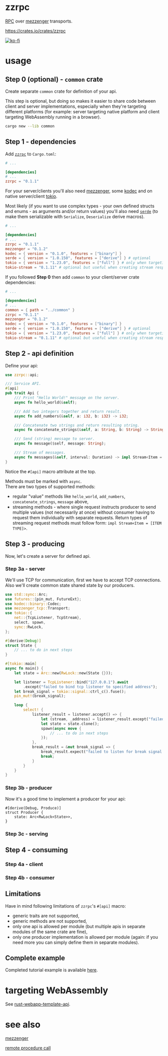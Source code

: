 # zzrpc

[RPC](https://en.wikipedia.org/wiki/Remote_procedure_call) over [mezzenger](https://github.com/zduny/mezzenger) transports.

https://crates.io/crates/zzrpc

[![ko-fi](https://ko-fi.com/img/githubbutton_sm.svg)](https://ko-fi.com/O5O31JYZ4)

# usage

## Step 0 (optional) - `common` crate

Create separate `common` crate for definition of your api.

This step is optional, but doing so makes it easier to share code between client and server 
implementations, especially when they're targeting different platforms (for example: server 
targeting native platform and client targeting WebAssembly running in a browser).

```bash
cargo new --lib common
```

## Step 1 - dependencies

Add [`zzrpc`](https://crates.io/crates/zzrpc) to `Cargo.toml`:

```toml
# ...

[dependencies]
# ...
zzrpc = "0.1.1"
```

For your server/clients you'll also need [mezzenger](https://crates.io/crates/mezzenger), 
some [kodec](https://crates.io/crates/kodec) and on native server/client 
[tokio](https://crates.io/crates/tokio).

Most likely (if you want to use complex types - your own defined structs and enums - as arguments 
and/or return values) you'll also need [`serde`](https://crates.io/crates/serde) 
(to make them serializable with `Serialize`, `Deserialize` derive macros).

```toml
# ...

[dependencies]
# ...
zzrpc = "0.1.1"
mezzenger = "0.1.2"
kodec = { version = "0.1.0", features = ["binary"] }
serde = { version = "1.0.150", features = ["derive"] } # optional
tokio = { version = "1.23.0", features = ["full"] } # only when targeting native platforms
tokio-stream = "0.1.11" # optional but useful when creating stream responses 
```

If you followed **Step 0** then add `common` to your client/server crate dependencies:

```toml
# ...

[dependencies]
# ...
common = { path = "../common" }
zzrpc = "0.1.1"
mezzenger = "0.1.2"
kodec = { version = "0.1.0", features = ["binary"] }
serde = { version = "1.0.150", features = ["derive"] } # optional
tokio = { version = "1.23.0", features = ["full"] } # only when targeting native platforms
tokio-stream = "0.1.11" # optional but useful when creating stream responses
```

## Step 2 - api definition

Define your api:

```rust
use zzrpc::api;

/// Service API.
#[api]
pub trait Api {
    /// Print "Hello World!" message on the server.
    async fn hello_world(&self);

    /// Add two integers together and return result.
    async fn add_numbers(&self, a: i32, b: i32) -> i32;

    /// Concatenate two strings and return resulting string.
    async fn concatenate_strings(&self, a: String, b: String) -> String;

    /// Send (string) message to server.
    async fn message($self, message: String);

    /// Stream of messages.
    async fn messages(&self, interval: Duration) -> impl Stream<Item = String>;
}
```

Notice the `#[api]` macro attribute at the top.

Methods must be marked with `async`.<br>
There are two types of supported methods:
- regular "value" methods like `hello_world`, `add_numbers`, `concatenate_strings`, `message` above,
- streaming methods - where single request instructs producer to send multiple values (not necessarily 
at once) without consumer having to request them individually with separate requests. Return types of streaming request methods must follow form: `impl Stream<Item = [ITEM TYPE]>`.

## Step 3 - producing

Now, let's create a server for defined api.

### Step 3a - server

We'll use TCP for communication, first we have to accept TCP connections.<br>
Also we'll create common state shared state by our producers.

```rust
use std::sync::Arc;
use futures::{pin_mut, FutureExt};
use kodec::binary::Codec;
use mezzenger_tcp::Transport;
use tokio::{
    net::{TcpListener, TcpStream},
    select, spawn,
    sync::RwLock,
};

#[derive(Debug)]
struct State {
    // ... to do in next steps
}

#[tokio::main]
async fn main() {
    let state = Arc::new(RwLock::new(State {}));

    let listener = TcpListener::bind("127.0.0.1").await
        .except("failed to bind tcp listener to specified address");
    let break_signal = tokio::signal::ctrl_c().fuse();
    pin_mut!(break_signal);

    loop {
        select! {
            listener_result = listener.accept() => {
                let (stream, _address) = listener_result.except("failed to connect client");
                let state = state.clone();
                spawn(async move {
                    // ... to do in next steps
                });
            },
            break_result = &mut break_signal => {
                break_result.expect("failed to listen for break signal event");
                break;
            }
        }
    }
}
```

### Step 3b - producer

Now it's a good time to implement a producer for your api:

```
#[derive(Debug, Produce)]
struct Producer {
    state: Arc<RwLock<State>>,
}
```

### Step 3c - serving

## Step 4 - consuming

### Step 4a - client

### Step 4b - consumer 

## Limitations

Have in mind following limitations of `zzrpc`'s `#[api]` macro:
- generic traits are not supported,
- generic methods are not supported,
- only one api is allowed per module 
  (but multiple apis in separate modules of the same crate are fine),
- only one producer implementation is allowed per module
  (again: if you need more you can simply define them in separate modules).

## Complete example

Completed tutorial example is available [here](https://github.com/zduny/zzrpc/tree/main/zzrpc-tutorial).

# targeting WebAssembly

See [rust-webapp-template-api](https://github.com/zduny/rust-webapp-template-api).

# see also

[mezzenger](https://github.com/zduny/mezzenger)

[remote procedure call](https://en.wikipedia.org/wiki/Remote_procedure_call)
